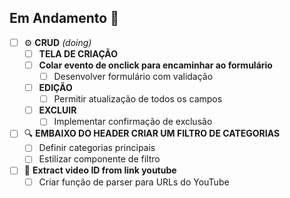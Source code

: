 ## Em Andamento 🚧
- [ ] ⚙️ **CRUD** _(doing)_
  - [ ] **TELA DE CRIAÇÃO**
  - [ ] **Colar evento de onclick para encaminhar ao formulário**
    - [ ] Desenvolver formulário com validação
  - [ ] **EDIÇÃO**
    - [ ] Permitir atualização de todos os campos
  - [ ] **EXCLUIR**
    - [ ] Implementar confirmação de exclusão

- [ ] 🔍 **EMBAIXO DO HEADER CRIAR UM FILTRO DE CATEGORIAS** 
  - [ ] Definir categorias principais
  - [ ] Estilizar componente de filtro

- [ ] 🔗 **Extract video ID from link youtube**
  - [ ] Criar função de parser para URLs do YouTube
